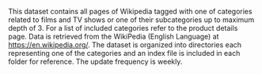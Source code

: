 This dataset contains all pages of Wikipedia tagged with one of categories related to films and TV shows or one of their subcategories up to maximum depth of 3. For a list of included categories refer to the product details page. Data is retrieved from the WikiPedia (English Language) at https://en.wikipedia.org/. The dataset is organized into directories each representing one of the categories and an index file is included in each folder for reference. The update frequency is weekly.